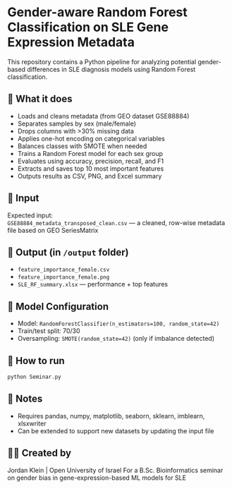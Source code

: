 # Gender-aware Random Forest Classification on SLE Gene Expression Metadata

This repository contains a Python pipeline for analyzing potential gender-based differences in SLE diagnosis models using Random Forest classification.

## 🧪 What it does
- Loads and cleans metadata (from GEO dataset GSE88884)
- Separates samples by sex (male/female)
- Drops columns with >30% missing data
- Applies one-hot encoding on categorical variables
- Balances classes with SMOTE when needed
- Trains a Random Forest model for each sex group
- Evaluates using accuracy, precision, recall, and F1
- Extracts and saves top 10 most important features
- Outputs results as CSV, PNG, and Excel summary

## 📂 Input
Expected input:  
`GSE88884_metadata_transposed_clean.csv` — a cleaned, row-wise metadata file based on GEO SeriesMatrix

## 📁 Output (in `/output` folder)
- `feature_importance_female.csv`  
- `feature_importance_female.png`  
- `SLE_RF_summary.xlsx` — performance + top features

## 🧠 Model Configuration
- Model: `RandomForestClassifier(n_estimators=100, random_state=42)`
- Train/test split: 70/30
- Oversampling: `SMOTE(random_state=42)` (only if imbalance detected)

## 🚀 How to run
```bash
python Seminar.py
```

## 📌 Notes
- Requires pandas, numpy, matplotlib, seaborn, sklearn, imblearn, xlsxwriter
- Can be extended to support new datasets by updating the input file

## 👩‍🔬 Created by
Jordan Klein | Open University of Israel
For a B.Sc. Bioinformatics seminar on gender bias in gene-expression-based ML models for SLE
